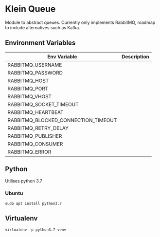 # Klein Queue

Module to abstract queues. Currently only implements RabbitMQ, roadmap to include alternatives such as Kafka.

## Environment Variables


| Env Variable                        | Description |
|-------------------------------------|-------------|
| RABBITMQ_USERNAME                   |             |
| RABBITMQ_PASSWORD                   |             |
| RABBITMQ_HOST                       |             |
| RABBITMQ_PORT                       |             |
| RABBITMQ_VHOST                      |             |
| RABBITMQ_SOCKET_TIMEOUT             |             |
| RABBITMQ_HEARTBEAT                  |             |
| RABBITMQ_BLOCKED_CONNECTION_TIMEOUT |             |
| RABBITMQ_RETRY_DELAY                |             |
| RABBITMQ_PUBLISHER                  |             |
| RABBITMQ_CONSUMER                   |             |
| RABBITMQ_ERROR                      |             |

## Python

Utilises python 3.7

### Ubuntu

```
sudo apt install python3.7
```

## Virtualenv

```
virtualenv -p python3.7 venv
```
